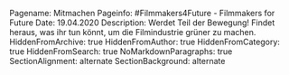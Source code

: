 Pagename: Mitmachen
Pageinfo: #Filmmakers4Future - Filmmakers for Future
Date: 19.04.2020
Description: Werdet Teil der Bewegung! Findet heraus, was ihr tun könnt, um die Filmindustrie grüner zu machen.
HiddenFromArchive: true
HiddenFromAuthor: true
HiddenFromCategory: true
HiddenFromSearch: true
NoMarkdownParagraphs: true
SectionAlignment: alternate
SectionBackground: alternate

